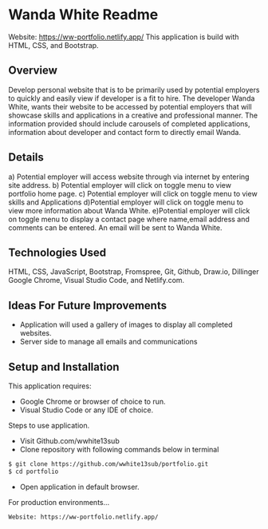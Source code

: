 # Wanda White Readme
Website: https://ww-portfolio.netlify.app/
This application is build with HTML, CSS, and Bootstrap.
## Overview
Develop personal website that is to be primarily used by potential employers to quickly and easily view if developer is a fit to hire. The developer Wanda White, wants their website to be accessed by potential employers that will showcase skills and applications in a creative and professional manner. The information provided should include carousels of completed applications, information about developer and contact form to directly email Wanda. 
## Details
a) Potential employer will access website through via internet by entering site address.
b) Potential employer will click on toggle menu to view portfolio home page.
c) Potential employer will click on toggle menu to view skills and Applications
d)Potential employer will click on toggle menu to view more information about Wanda White.
e)Potential employer will click on toggle menu to display a contact page where name,email address and comments can be entered. An email will be sent to Wanda White. 
## Technologies Used
HTML, CSS, JavaScript, Bootstrap, Fromspree, Git, Github, Draw.io, Dillinger Google Chrome, Visual Studio Code, and Netlify.com.
## Ideas For Future Improvements
* Application will used a gallery of images to display all completed websites.
* Server side to manage all emails and communications

## Setup and Installation

This application requires:
- Google Chrome or browser of choice to run.
- Visual Studio Code or any IDE of choice.

Steps to use application.
- Visit Github.com/wwhite13sub
- Clone repository with following commands below in terminal 
```sh
$ git clone https://github.com/wwhite13sub/portfolio.git
$ cd portfolio
```
- Open application in default browser.

For production environments...

```sh
Website: https://ww-portfolio.netlify.app/
```